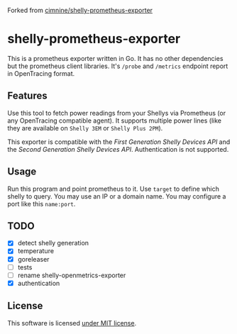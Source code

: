 Forked from [cimnine/shelly-prometheus-exporter](https://gitlab.com/cimnine/shelly-prometheus-exporter)

# shelly-prometheus-exporter

This is a prometheus exporter written in Go.
It has no other dependencies but the prometheus client libraries.
It's `/probe` and `/metrics` endpoint report in OpenTracing format.

## Features

Use this tool to fetch power readings from your Shellys via Prometheus (or any OpenTracing compatible agent).
It supports multiple power lines (like they are available on `Shelly 3EM` or `Shelly Plus 2PM`).

This exporter is compatible with the _First Generation Shelly Devices API_ and the _Second Generation Shelly Devices API_.
Authentication is not supported.

## Usage

Run this program and point prometheus to it.
Use `target` to define which shelly to query.
You may use an IP or a domain name.
You may configure a port like this `name:port`.

## TODO

- [x] detect shelly generation
- [x] temperature
- [x] goreleaser
- [ ] tests
- [ ] rename shelly-openmetrics-exporter
- [x] authentication

## License

This software is licensed [under MIT license](/LICENSE).
